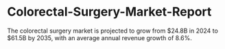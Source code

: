 # Colorectal-Surgery-Market-Report
The colorectal surgery market is projected to grow from $24.8B in 2024 to $61.5B by 2035, with an average annual revenue growth of 8.6%.
